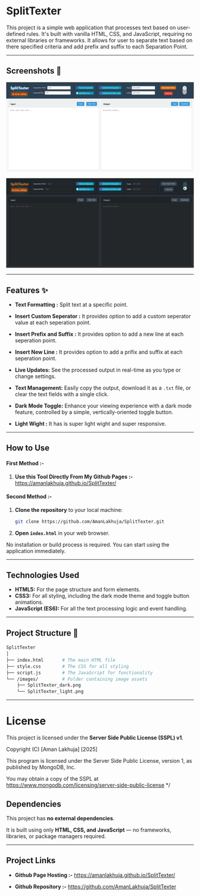 
# SplitTexter

This project is a simple web application that processes text based on user-defined rules. It's built with vanilla HTML, CSS, and JavaScript, requiring no external libraries or frameworks. It allows for user to separate text based on there specified criteria and add prefix and suffix to each Separation Point.

---
## Screenshots 📸
![Light_Mode_screenshot](./images/SplitTexter_light.png)

![Dark_Mode_screenshot](./images/SplitTexter_dark.png)

---

## Features ✨
* **Text Formatting :** Split text at a specific point.

* **Insert Custom  Seperator :** It provides option to add a custom seperator value at each seperation point.

* **Insert Prefix and Suffix :** It provides option to add a new line at each seperation point.

* **Insert New Line :** It provides option to add a prifix and suffix at each seperation point.

* **Live Updates:** See the processed output in real-time as you type or change settings.
* **Text Management:** Easily copy the output, download it as a `.txt` file, or clear the text fields with a single click.
* **Dark Mode Toggle:** Enhance your viewing experience with a dark mode feature, controlled by a simple, vertically-oriented toggle button.
* **Light Wight :** It has is super light wight and super responsive.

---

## How to Use 


#### **First Method :-**

1. **Use this Tool Directly From My Github Pages :-**  https://amanlakhuja.github.io/SplitTexter/
        

#### **Second Method :-**

1.  **Clone the repository** to your local machine:

    ```bash
    git clone https://github.com/AmanLakhuja/SplitTexter.git
    ```
2.  **Open `index.html`** in your web browser.



No installation or build process is required. You can start using the application immediately.


---

## Technologies Used 
* **HTML5:** For the page structure and form elements.
* **CSS3:** For all styling, including the dark mode theme and toggle button animations.
* **JavaScript (ES6):** For all the text processing logic and event handling.

***

## Project Structure 📂


```bash
SplitTexter
│
├── index.html       # The main HTML file
├── style.css        # The CSS for all styling
├── script.js        # The JavaScript for functionality
└── /images/         # Folder containing image assets
    ├── SplitTexter_dark.png
    └── SplitTexter_light.png
```

---

# **License**

This project is licensed under the **Server Side Public License (SSPL) v1**.

Copyright (C) [Aman Lakhuja] [2025]

This program is licensed under the Server Side Public License, version 1,
as published by MongoDB, Inc.

You may obtain a copy of the SSPL at
https://www.mongodb.com/licensing/server-side-public-license
*/



## Dependencies

This project has **no external dependencies**.  

It is built using only **HTML, CSS, and JavaScript** — no frameworks, libraries, or package managers required.

---

## Project Links

* **Github Page Hosting :-** https://amanlakhuja.github.io/SplitTexter/

* **Github Repository :-** https://github.com/AmanLakhuja/SplitTexter
